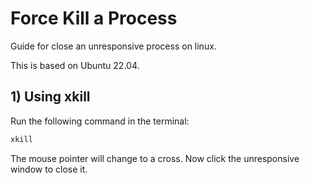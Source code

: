 # Force Kill a Process
Guide for close an unresponsive process on linux.

This is based on Ubuntu 22.04.

## 1) Using xkill

Run the following command in the terminal:

```bash
xkill
```

The mouse pointer will change to a cross.  Now click the unresponsive window to close it.
